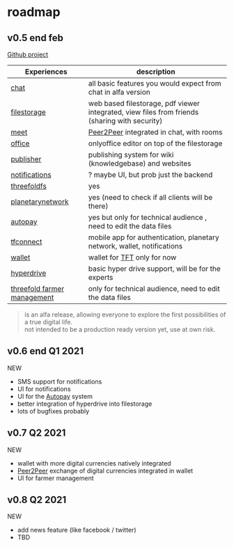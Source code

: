 # roadmap



## v0.5 end feb

[Github project](https://github.com/threefoldtech/digitaltwin/projects/2)

| Experiences                                             | description                                                                                   |
| ---------------------------------------------------- | --------------------------------------------------------------------------------------------- |
| [chat](threefold__chat.md)                                         | all basic features you would expect from chat in alfa version                                 |
| [filestorage](twin__filestorage.md)                           | web based filestorage, pdf viewer integrated, view files from friends (sharing with security) |
| [meet](twin__meet.md)                                         | [Peer2Peer](threefold__peer2peer) integrated in chat, with rooms                                                      |
| [office](twin__office.md)                                     | onlyoffice editor on top of the filestorage                                                   |
| [publisher](threefold__publisher.md)                               | publishing system for wiki (knowledgebase) and websites                                       |
| [notifications](twin__notifications.md)                       | ? maybe UI, but prob just the backend                                                         |
| [threefoldfs](threefold__threefoldfs.md)                           | yes                                                                                           |
| [planetarynetwork](twin__planetarynetwork.md)                 | yes (need to check if all clients will be there)                                              |
| [autopay](threefold__autopay.md)                                   | yes but only for technical audience , need to edit the data files                             |
| [tfconnect](threefold__tfconnect.md)                                | mobile app for authentication, planetary network, wallet, notifications                       |
| [wallet](twin__wallet.md)                                     | wallet for [TFT](threefold__threefold_token) only for now                                                                   |
| [hyperdrive](twin__hyperdrive.md)                             | basic hyper drive support, will be for the experts                                            |
| [threefold farmer management](twin__threefold_farmer_mgmt.md) | only for technical audience, need to edit the data files                                      |

> is an alfa release, allowing everyone to explore the first possibilities of a true digital life.
> <BR> not intended to be a production ready version yet, use at own risk.

## v0.6 end Q1 2021

NEW

- SMS support for notifications
- UI for notifications
- UI for the [Autopay](threefold__autopay) system
- better integration of hyperdrive into filestorage
- lots of bugfixes probably

## v0.7 Q2 2021

NEW

- wallet with more digital currencies natively integrated
- [Peer2Peer](threefold__peer2peer) exchange of digital currencies integrated in wallet
- UI for farmer management

## v0.8 Q2 2021

NEW

- add news feature (like facebook / twitter)
- TBD